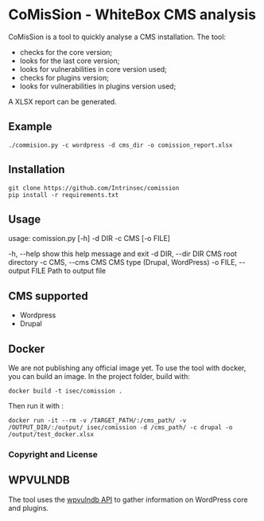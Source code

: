 # CoMisSion - WhiteBox CMS analysis

CoMisSion is a tool to quickly analyse a CMS installation. The tool:
- checks for the core version;
- looks for the last core version;
- looks for vulnerabilities in core version used;
- checks for plugins version;
- looks for vulnerabilities in plugins version used;

A XLSX report can be generated.

## Example

```
./commision.py -c wordpress -d cms_dir -o comission_report.xlsx
```

## Installation

```
git clone https://github.com/Intrinsec/comission
pip install -r requirements.txt
```

## Usage

usage: comission.py [-h] -d DIR -c CMS [-o FILE]

  -h, --help              show this help message and exit
  -d DIR, --dir DIR       CMS root directory
  -c CMS, --cms CMS       CMS type (Drupal, WordPress)
  -o FILE, --output FILE  Path to output file

## CMS supported

* Wordpress
* Drupal

## Docker

We are not publishing any official image yet.
To use the tool with docker, you can build an image. In the project folder, build with:

```
docker build -t isec/comission .
```

Then run it with :

```
docker run -it --rm -v /TARGET_PATH/:/cms_path/ -v /OUTPUT_DIR/:/output/ isec/comission -d /cms_path/ -c drupal -o /output/test_docker.xlsx
```

### Copyright and License

## WPVULNDB
The tool uses the [wpvulndb API](https://wpvulndb.com/api) to gather information on WordPress core and plugins.
